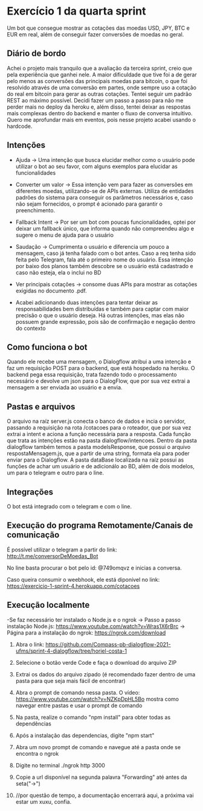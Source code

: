 
# Exercício 1 da quarta sprint

Um bot que consegue mostrar as cotações das moedas USD, JPY, BTC e EUR em real, além de conseguir fazer conversões de moedas no geral.


## Diário de bordo

Achei o projeto mais tranquilo que a avaliação da terceira sprint, creio que pela experiência que ganhei nele. A maior dificuldade que tive foi a de gerar pelo menos as conversões das principais moedas para bitcoin, o que foi resolvido através de uma conversão em partes, onde sempre uso a cotação do real em bitcoin para gerar as outras cotações. Tentei seguir um padrão REST ao máximo possível. Decidi fazer um passo a passo para não me perder mais no deploy da heroku e, além disso, tentei deixar as respostas mais complexas dentro do backend e manter o fluxo de conversa intuitivo. Quero me aprofundar mais em eventos, pois nesse projeto acabei usando o hardcode.



## Intenções

- Ajuda -> Uma intenção que busca elucidar melhor como o usuário pode utilizar o bot ao seu favor, com alguns exemplos para elucidar as funcionalidades

- Converter um valor -> Essa intenção vem para fazer as conversões em diferentes moedas, utilizando-se de APIs externas. Utiliza de entidades padrões do sistema para conseguir os parâmetros necessários e, caso não sejam fornecidos, o prompt é acionado para garantir o preenchimento.

- Fallback Intent -> Por ser um bot com poucas funcionalidades, optei por deixar um fallback único, que informa quando não compreendeu algo e sugere o menu de ajuda para o usuário

- Saudação -> Cumprimenta o usuário e diferencia um pouco a mensagem, caso já tenha falado com o bot antes. Caso a req tenha sido feita pelo Telegram, fala até o primeiro nome do usuário. Essa intenção por baixo dos planos também descobre se o usuário está cadastrado e caso não esteja, ela o inclui no BD

- Ver principais cotações -> consome duas APIs para mostrar as cotações exigidas no documento   .pdf.


- Acabei adicionando duas intenções para tentar deixar as responsabilidades bem distribuídas e também para captar com maior precisão o que o usuário deseja. Há outras intenções, mas elas não possuem grande expressão, pois são de confirmação e negação dentro do contexto


## Como funciona o bot

Quando ele recebe uma mensagem, o Dialogflow atribui a uma intenção e faz um requisição POST para o backend, que está hospedado na heroku. O backend pega essa requisição, trata fazendo todo o processamento necessário e devolve um json para o DialogFlow, que por sua vez extrai a mensagem a ser enviada ao usuário e a envia.


## Pastas e arquivos

O arquivo na raíz server.js conecta o banco de dados e incia o servidor, passando a requisição na rota /cotacoes para o roteador, que por sua vez extrai a intent e aciona a função necessária para a resposta. Cada função que trata as intenções estão na pasta dialogflow/intencoes. Dentro da pasta dialogflow também temos a pasta modelsResponse, que possui o arquivo respostaMensagem.js, que a partir de uma string, formata ela para poder enviar para o Dialogflow. A pasta dataBase localizada na raíz possui as funções de achar um usuário e de adicionálo ao BD, além de dois modelos, um para o telegram e outro para o line.



## Integrações

O bot está integrado com o telegram e com o line.


## Execução do programa Remotamente/Canais de comunicação

É possível utilizar o telegram a partir do link: http://t.me/conversorDeMoedas_Bot

No line basta procurar o bot pelo id: @749omqvz e inicias a conversa.

Caso queira consumir o weebhook, ele está diponível no link: https://exercicio-1-sprint-4.herokuapp.com/cotacoes


## Execução localmente

-Se faz necessário ter instalado o Node.js e o ngrok
-> Passo a passo instalação Node.js: https://www.youtube.com/watch?v=Wras1X6rBrc
-> Página para a instalação do ngrok: https://ngrok.com/download

1. Abra o link: https://github.com/Compass-pb-dialogflow-2021-ufms/sprint-4-dialogflow/tree/horiel-costa-1

2. Selecione o botão verde Code e faça o download do arquivo ZIP

3. Extrai os dados do arquivo zipado (é recomendado fazer dentro de uma pasta para que seja mais fácil de encontrar)

4. Abra o prompt de comando nessa pasta. O vídeo: https://www.youtube.com/watch?v=NZKpDpHL5Bo mostra como navegar entre pastas e usar o prompt de comando

5. Na pasta, realize o comando "npm install" para obter todas as dependências

6. Após a instalação das dependencias, digite "npm start"

7. Abra um novo prompt de comando e navegue até a pasta onde se encontra o ngrok

8. Digite no terminal ./ngrok http 3000

9. Copie a url disponível na segunda palavra "Forwarding" até antes da seta("->")

10. //por questão de tempo, a documentação encerrará aqui, a próxima vai estar um xuxu, confia.